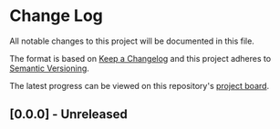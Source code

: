 # Change Log
All notable changes to this project will be documented in this file.
 
The format is based on [Keep a Changelog](http://keepachangelog.com/)
and this project adheres to [Semantic Versioning](http://semver.org/).

The latest progress can be viewed on this repository's [project board](https://github.com/users/Qonfused/projects/3).

## [0.0.0] - Unreleased

